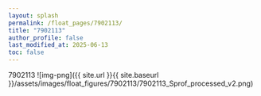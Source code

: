 ```yaml
---
layout: splash
permalink: /float_pages/7902113/
title: "7902113"
author_profile: false
last_modified_at: 2025-06-13
toc: false
---
```

 
7902113
![img-png]({{ site.url }}{{ site.baseurl }}/assets/images/float_figures/7902113/7902113_Sprof_processed_v2.png)